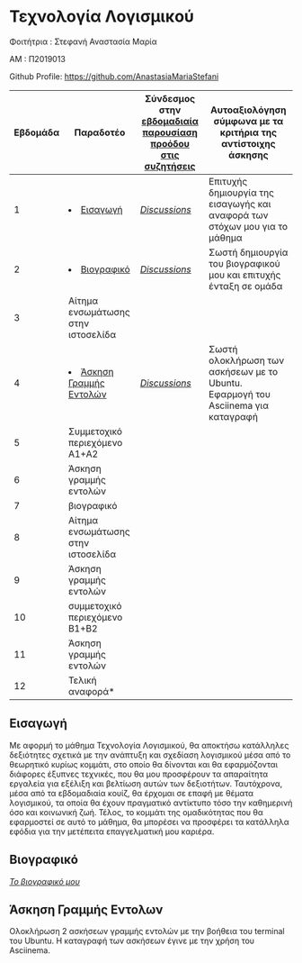 # Τεχνολογία Λογισμικού

Φοιτήτρια : Στεφανή Αναστασία Μαρία

ΑΜ : Π2019013

Github Profile: https://github.com/AnastasiaMariaStefani

| Εβδομάδα | Παραδοτέο | Σύνδεσμος στην [εβδομαδιαία παρουσίαση προόδου στις συζητήσεις](https://github.com/courses-ionio/help/discussions/categories/show-and-tell) | Αυτοαξιολόγηση σύμφωνα με τα κριτήρια της αντίστοιχης άσκησης |
| --- | --- | --- | --- |
| 1 | <li><a href="#Εισαγωγή"></span> <span class="toctext">Εισαγωγή</span></a> | <i><a href="https://github.com/courses-ionio/help/discussions/92" title="Discussions">Discussions</a></i> | Επιτυχής δημιουργία της εισαγωγής και αναφορά των στόχων μου για το μάθημα  |
| 2 | <li><a href="#Βιογραφικό"></span> <span class="toctext">Βιογραφικό</span></a> | <i><a href="https://github.com/courses-ionio/help/discussions/207" title="Discussions">Discussions</a></i> | Σωστή δημιουργία του βιογραφικού μου και επιτυχής ένταξη σε ομάδα |
| 3 | Αίτημα ενσωμάτωσης στην ιστοσελίδα | | |
| 4 | <li><a href="#Άσκηση Γραμμής Εντολών"></span> <span class="toctext">Άσκηση Γραμμής Εντολών</span></a> | <i><a href="https://github.com/courses-ionio/help/discussions/360" title="Discussions">Discussions</a></i> | Σωστή ολοκλήρωση των ασκήσεων με το Ubuntu. Εφαρμογή του Asciinema για καταγραφή |
| 5 | Συμμετοχικό περιεχόμενο A1+A2 | | |
| 6 | Άσκηση γραμμής εντολών | | |
| 7 | βιογραφικό | | |
| 8 | Αίτημα ενσωμάτωσης στην ιστοσελίδα | | |
| 9 | Άσκηση γραμμής εντολών | | |
| 10 | συμμετοχικό περιεχόμενο B1+B2 | | |
| 11 | Άσκηση γραμμής εντολών | | |
| 12 | Τελική αναφορά* | | |

<h2><span id="Εισαγωγή">Εισαγωγή</span></h2>

  Με αφορμή το μάθημα Τεχνολογία Λογισμικού, θα αποκτήσω κατάλληλες δεξιότητες σχετικά με την ανάπτυξη και σχεδίαση λογισμικού μέσα από το θεωρητικό κυρίως κομμάτι, στο οποίο
  θα δίνονται και θα εφαρμόζονται διάφορες έξυπνες τεχνικές, που θα μου προσφέρουν τα απαραίτητα εργαλεία για εξέλιξη και βελτίωση αυτών των δεξιοτήτων. Ταυτόχρονα, μέσα από τα εβδομαδιαία κουίζ, 
  θα έρχομαι σε επαφή με θέματα λογισμικού, τα οποία θα έχουν πραγματικό αντίκτυπο τόσο την καθημερινή όσο και κοινωνική ζωή. Τέλος, το κομμάτι της ομαδικότητας που θα εφαρμοστεί σε αυτό το μάθημα, 
  θα μπορέσει να προσφέρει τα κατάλληλα εφόδια για την μετέπειτα επαγγελματική μου καριέρα.
  
<h2><span id="Βιογραφικό">Βιογραφικό</span></h2>

  <i><a href="https://anastasiamariastefani.github.io/online-cv/" title="Το βιογραφικό μου">Το βιογραφικό μου</a></i>
  
<h2><span id="Άσκηση Γραμμής Εντολων">Άσκηση Γραμμής Εντολων</span></h2>

   Ολοκλήρωση 2 ασκήσεων γραμμής εντολών με την βοήθεια του terminal του Ubuntu. Η καταγραφή των ασκήσεων έγινε με την χρήση του Asciinema.
  
